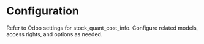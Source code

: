 # Configuration

Refer to Odoo settings for stock_quant_cost_info. Configure related models, access rights, and options as needed.
